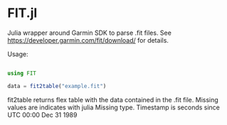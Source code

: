 # FIT.jl

Julia wrapper around Garmin SDK to parse .fit files. See https://developer.garmin.com/fit/download/ for details.

Usage:

```julia

using FIT

data = fit2table("example.fit")

```

fit2table returns flex table with the data contained in the .fit file. Missing values are indicates with julia Missing type. Timestamp is seconds since UTC 00:00 Dec 31 1989